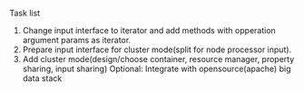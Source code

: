 Task list
1. Change input interface to iterator and add methods with opperation argument params as iterator.
2. Prepare input interface for cluster mode(split for node processor input).
3. Add cluster mode(design/choose container, resource manager, property sharing, input sharing)
Optional:
Integrate with opensource(apache) big data stack 
